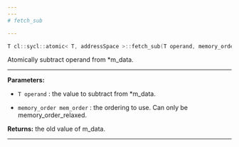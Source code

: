 ```yaml
---
---
# fetch_sub

---
```


```cpp
T cl::sycl::atomic< T, addressSpace >::fetch_sub(T operand, memory_order mem_order=memory_order::relaxed)
```


Atomically subtract operand from *m_data. 


---
**Parameters:**

 - `T operand`
: the value to subtract from *m_data. 

 - `memory_order mem_order`
: the ordering to use. Can only be memory_order_relaxed. 

**Returns:** the old value of m_data. 

---
